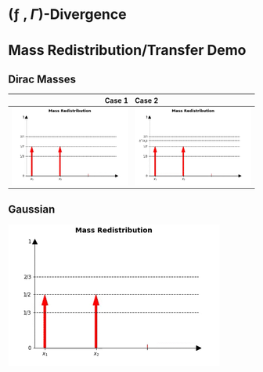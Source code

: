 # (ƒ , $\Gamma$)-Divergence

# Mass Redistribution/Transfer Demo
## Dirac Masses

 Case 1                       |  Case 2            
-----------------------------:|:----------------------------
![Alt-txt](gif/dirac/case_1.gif)|![Alt-txt](gif/dirac/case_2.gif)


## Gaussian
![Alt-txt](gif/dirac/case_1.gif)

